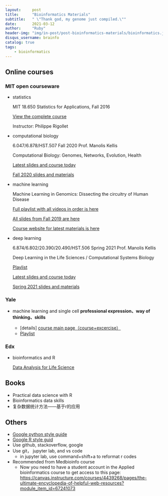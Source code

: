 ```yaml
---
layout:     post
title:      "Bioinformatics Materials"
subtitle:   " \"Thank god, my genome just compiled.\""
date:       2021-03-12
author:     "Ruby"
header-img: "img/in-post/post-bioinformatics-materials/bioinformatics.jpg"
disqus_username: brainfo
catalog: true
tags:
    - bioinformatics
---
```


## Online courses

### MIT open courseware

- statistics

  MIT 18.650 Statistics for Applications, Fall 2016 

  [View the complete course](https://ocw.mit.edu/courses/mathematics/18-650-statistics-for-applications-fall-2016/)  

  Instructor: Philippe Rigollet
  

- computational biology
  
  6.047/6.878/HST.507 Fall 2020 Prof. Manolis Kellis

  Computational Biology: Genomes, Networks, Evolution, Health

  [Latest slides and course today ](http://stellar.mit.edu/S/course/6/fa20/6.047)

  [Fall 2020 slides and materials](http://stellar.mit.edu/S/course/6/fa20/6.047/materials.html) 


- machine learning

  Machine Learning in Genomics: Dissecting the circuitry of Human Disease  

  [Full playlist with all videos in order is here](https://www.youtube.com/playlist?list=PLypiXJdtIca6U5uQOCHjP9Op3gpa177fK) 

  [All slides from Fall 2019 are here](https://stellar.mit.edu/S/course/6/fa19/6.047/materials.html) 

  [Course website for latest materials is here](http://stellar.mit.edu/S/course/6/fa20/6.047/) 
  
  

- deep learning

  6.874/6.802/20.390/20.490/HST.506 Spring 2021 Prof. Manolis Kellis 

  Deep Learning in the Life Sciences / Computational Systems Biology  

  [Playlist](https://youtube.com/playlist?list=PLypiXJdtIca5sxV7aE3-PS9fYX3vUdIOX)  

  [Latest slides and course today](https://mit6874.github.io/)  

  [Spring 2021 slides and materials](https://canvas.mit.edu/courses/7499)  


### Yale

- machine learning and single cell
  **professional expression、way of thinking、skills**

  - [details] [course main page（course+excercise）](https://www.krishnaswamylab.org/workshop)
  - [Playlist](https://www.youtube.com/watch?v=RS5xoGE2yZ4)

  

### Edx

- bioinformatics and R 

  [Data Analysis for Life Science](https://courses.edx.org/dashboard/programs/e15999cc-51c8-4be0-a482-9d67b4626250/)

## Books

- Practical data science with R
- Bioinformatics data skills
- 复杂数据统计方法——基于r的应用

## Others

- [Google python style guide](https://google.github.io/styleguide/pyguide.html)
- [Google R style guid](https://google.github.io/styleguide/Rguide.html)
- Use github, stackoverflow, google
- Use git， jupyter lab, and vs code
  - in jupyter lab, use command+shift+a to reformat r codes
- Recommended from Medbioinfo course
  - Now you need to have a student account in the Applied bioinformatics course to get access to this page: https://canvas.instructure.com/courses/4439268/pages/the-ultimate-encyclopedia-of-helpful-web-resources?module_item_id=67241073

